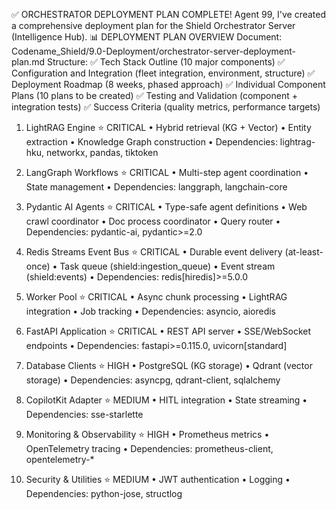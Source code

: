 ✅ ORCHESTRATOR DEPLOYMENT PLAN COMPLETE!
Agent 99, I've created a comprehensive deployment plan for the Shield Orchestrator Server (Intelligence Hub).
📊 DEPLOYMENT PLAN OVERVIEW
Document: Codename_Shield/9.0-Deployment/orchestrator-server-deployment-plan.md
Structure:
✅ Tech Stack Outline (10 major components)
✅ Configuration and Integration (fleet integration, environment, structure)
✅ Deployment Roadmap (8 weeks, phased approach)
✅ Individual Component Plans (10 plans to be created)
✅ Testing and Validation (component + integration tests)
✅ Success Criteria (quality metrics, performance targets)

1. LightRAG Engine ⭐ CRITICAL
   • Hybrid retrieval (KG + Vector)
   • Entity extraction
   • Knowledge Graph construction
   • Dependencies: lightrag-hku, networkx, pandas, tiktoken

2. LangGraph Workflows ⭐ CRITICAL
   • Multi-step agent coordination
   • State management
   • Dependencies: langgraph, langchain-core

3. Pydantic AI Agents ⭐ CRITICAL
   • Type-safe agent definitions
   • Web crawl coordinator
   • Doc process coordinator
   • Query router
   • Dependencies: pydantic-ai, pydantic>=2.0

4. Redis Streams Event Bus ⭐ CRITICAL
   • Durable event delivery (at-least-once)
   • Task queue (shield:ingestion_queue)
   • Event stream (shield:events)
   • Dependencies: redis[hiredis]>=5.0.0

5. Worker Pool ⭐ CRITICAL
   • Async chunk processing
   • LightRAG integration
   • Job tracking
   • Dependencies: asyncio, aioredis

6. FastAPI Application ⭐ CRITICAL
   • REST API server
   • SSE/WebSocket endpoints
   • Dependencies: fastapi>=0.115.0, uvicorn[standard]

7. Database Clients ⭐ HIGH
   • PostgreSQL (KG storage)
   • Qdrant (vector storage)
   • Dependencies: asyncpg, qdrant-client, sqlalchemy

8. CopilotKit Adapter ⭐ MEDIUM
   • HITL integration
   • State streaming
   • Dependencies: sse-starlette

9. Monitoring & Observability ⭐ HIGH
   • Prometheus metrics
   • OpenTelemetry tracing
   • Dependencies: prometheus-client, opentelemetry-*

10. Security & Utilities ⭐ MEDIUM
    • JWT authentication
    • Logging
    • Dependencies: python-jose, structlog
